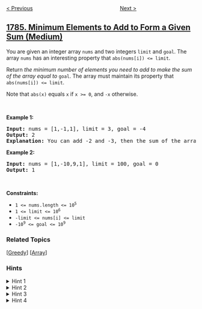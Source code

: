 <!--|This file generated by command(leetcode description); DO NOT EDIT.    |-->
<!--+----------------------------------------------------------------------+-->
<!--|@author    awesee <openset.wang@gmail.com>                           |-->
<!--|@link      https://github.com/awesee                                 |-->
<!--|@home      https://github.com/awesee/leetcode                        |-->
<!--+----------------------------------------------------------------------+-->

[< Previous](../check-if-binary-string-has-at-most-one-segment-of-ones "Check if Binary String Has at Most One Segment of Ones")
　　　　　　　　　　　　　　　　
[Next >](../number-of-restricted-paths-from-first-to-last-node "Number of Restricted Paths From First to Last Node")

## [1785. Minimum Elements to Add to Form a Given Sum (Medium)](https://leetcode.com/problems/minimum-elements-to-add-to-form-a-given-sum "构成特定和需要添加的最少元素")

<p>You are given an integer array <code>nums</code> and two integers <code>limit</code> and <code>goal</code>. The array <code>nums</code> has an interesting property that <code>abs(nums[i]) &lt;= limit</code>.</p>

<p>Return <em>the minimum number of elements you need to add to make the sum of the array equal to </em><code>goal</code>. The array must maintain its property that <code>abs(nums[i]) &lt;= limit</code>.</p>

<p>Note that <code>abs(x)</code> equals <code>x</code> if <code>x &gt;= 0</code>, and <code>-x</code> otherwise.</p>

<p>&nbsp;</p>
<p><strong>Example 1:</strong></p>

<pre>
<strong>Input:</strong> nums = [1,-1,1], limit = 3, goal = -4
<strong>Output:</strong> 2
<strong>Explanation:</strong> You can add -2 and -3, then the sum of the array will be 1 - 1 + 1 - 2 - 3 = -4.
</pre>

<p><strong>Example 2:</strong></p>

<pre>
<strong>Input:</strong> nums = [1,-10,9,1], limit = 100, goal = 0
<strong>Output:</strong> 1
</pre>

<p>&nbsp;</p>
<p><strong>Constraints:</strong></p>

<ul>
	<li><code>1 &lt;= nums.length &lt;= 10<sup>5</sup></code></li>
	<li><code>1 &lt;= limit &lt;= 10<sup>6</sup></code></li>
	<li><code>-limit &lt;= nums[i] &lt;= limit</code></li>
	<li><code>-10<sup>9</sup> &lt;= goal &lt;= 10<sup>9</sup></code></li>
</ul>

### Related Topics
  [[Greedy](../../tag/greedy/README.md)]
  [[Array](../../tag/array/README.md)]

### Hints
<details>
<summary>Hint 1</summary>
Try thinking about the problem as if the array is empty. Then you only need to form goal using elements whose absolute value is <= limit.
</details>

<details>
<summary>Hint 2</summary>
You can greedily set all of the elements except one to limit or -limit, so the number of elements you need is ceil(abs(goal)/ limit).
</details>

<details>
<summary>Hint 3</summary>
You can "normalize" goal by offsetting it by the sum of the array. For example, if the goal is 5 and the sum is -3, then it's exactly the same as if the goal is 8 and the array is empty.
</details>

<details>
<summary>Hint 4</summary>
The answer is ceil(abs(goal-sum)/limit) = (abs(goal-sum)+limit-1) / limit.
</details>
